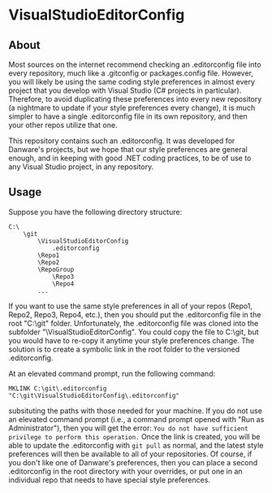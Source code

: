 # VisualStudioEditorConfig

## About

Most sources on the internet recommend checking an .editorconfig file into every repository, much like a .gitconfig or packages.config file.  However, you will likely be using the same coding style preferences in almost every project that you develop with Visual Studio (C# projects in particular).  Therefore, to avoid duplicating these preferences into every new repository (a nightmare to update if your style preferences every change), it is much simpler to have a single .editorconfig file in its own repository, and then your other repos utilize that one.

This repository contains such an .editorconfig.  It was developed for Danware's projects, but we hope that our style preferences are general enough, and in keeping with good .NET coding practices, to be of use to any Visual Studio project, in any repository.

## Usage

Suppose you have the following directory structure:
```
C:\
    \git
        \VisualStudioEditorConfig
            .editorconfig
        \Repo1
        \Repo2
        \RepoGroup
            \Repo3
            \Repo4
        ...
```
If you want to use the same style preferences in all of your repos (Repo1, Repo2, Repo3, Repo4, etc.), then you should put the .editorconfig file in the root "C:\git" folder.  Unfortunately, the .editorconfig file was cloned into the subfolder "\VisualStudioEditorConfig".  You could copy the file to C:\git, but you would have to re-copy it anytime your style preferences change.  The solution is to create a symbolic link in the root folder to the versioned .editorconfig.

At an elevated command prompt, run the following command:
```
MKLINK C:\git\.editorconfig "C:\git\VisualStudioEditorConfig\.editorconfig"
```
subsituting the paths with those needed for your machine.  If you do not use an elevated command prompt (i.e., a command prompt opened with "Run as Administrator"), then you will get the error: `You do not have sufficient privilege to perform this operation.`  Once the link is created, you will be able to update the .editorconfig with `git pull` as normal, and the latest style preferences will then be available to all of your repositories.  Of course, if you don't like one of Danware's preferences, then you can place a second .editorconfig in the root directory with your overrides, or put one in an individual repo that needs to have special style preferences.
